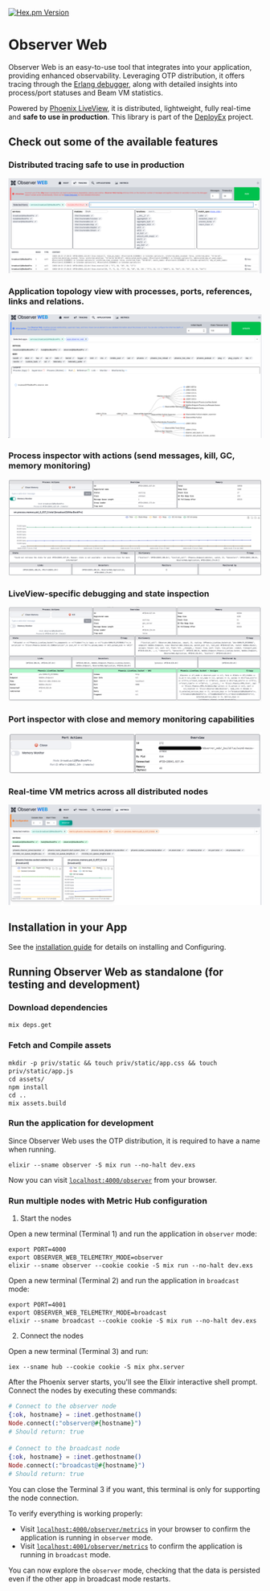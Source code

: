 [![Hex.pm Version](http://img.shields.io/hexpm/v/observer_web.svg?style=flat)](https://hex.pm/packages/observer_web)

# Observer Web

Observer Web is an easy-to-use tool that integrates into your application, providing
enhanced observability. Leveraging OTP distribution, it offers tracing through the
[Erlang debugger][edb], along with detailed insights into process/port statuses
and Beam VM statistics.

Powered by [Phoenix LiveView][liv], it is distributed, lightweight, fully real-time and __safe to use in production__. This
library is part of the [DeployEx][dye] project.

## Check out some of the available features

### Distributed tracing safe to use in production
![Tracing Dashboard](guides/static/tracing.png)

### Application topology view with processes, ports, references, links and relations.
![Applications Dashboard](guides/static/applications.png)

### Process inspector with actions (send messages, kill, GC, memory monitoring)
![Process Inspector](guides/static/process.png)

### LiveView-specific debugging and state inspection
![Inspector for Liveview](guides/static/liveview.png)

### Port inspector with close and memory monitoring capabilities
![Port Inspector](guides/static/port.png)

### Real-time VM metrics across all distributed nodes
![Metrics Dashboard](guides/static/metrics.png)

## Installation in your App

See the [installation guide](https://hexdocs.pm/observer_web/installation.html) for details on installing and Configuring.

## Running Observer Web as standalone (for testing and development)

### Download dependencies

```console
mix deps.get
```

### Fetch and Compile assets

```console
mkdir -p priv/static && touch priv/static/app.css && touch priv/static/app.js
cd assets/
npm install
cd ..
mix assets.build
```

### Run the application for development

Since Observer Web uses the OTP distribution, it is required to have a name when running.

```console
elixir --sname observer -S mix run --no-halt dev.exs
```

Now you can visit [`localhost:4000/observer`](http://localhost:4000/observer) from your browser.

### Run multiple nodes with Metric Hub configuration

1. Start the nodes

Open a new terminal (Terminal 1) and run the application in `observer` mode:

```console
export PORT=4000
export OBSERVER_WEB_TELEMETRY_MODE=observer
elixir --sname observer --cookie cookie -S mix run --no-halt dev.exs
```

Open a new terminal (Terminal 2) and run the application in `broadcast` mode:

```console
export PORT=4001
export OBSERVER_WEB_TELEMETRY_MODE=broadcast
elixir --sname broadcast --cookie cookie -S mix run --no-halt dev.exs
```

2. Connect the nodes

Open a new terminal (Terminal 3) and run:

```console
iex --sname hub --cookie cookie -S mix phx.server
```

After the Phoenix server starts, you'll see the Elixir interactive shell prompt. Connect
the nodes by executing these commands:

```elixir
# Connect to the observer node
{:ok, hostname} = :inet.gethostname()
Node.connect(:"observer@#{hostname}")
# Should return: true

# Connect to the broadcast node
{:ok, hostname} = :inet.gethostname()
Node.connect(:"broadcast@#{hostname}")
# Should return: true
```

You can close the Terminal 3 if you want, this terminal is only for supporting the node connection.

To verify everything is working properly:

- Visit [`localhost:4000/observer/metrics`](http://localhost:4000/observer/metrics) in your browser to confirm
  the application is running in `observer` mode.
- Visit [`localhost:4001/observer/metrics`](http://localhost:4001/observer/metrics) to confirm the application
  is running in `broadcast` mode.

You can now explore the `observer` mode, checking that the data is persisted even if the other app in
broadcast mode restarts.

[dye]: https://github.com/thiagoesteves/deployex
[edb]: https://www.erlang.org/doc/apps/runtime_tools/dbg.html
[liv]: https://github.com/phoenixframework/phoenix_live_view
